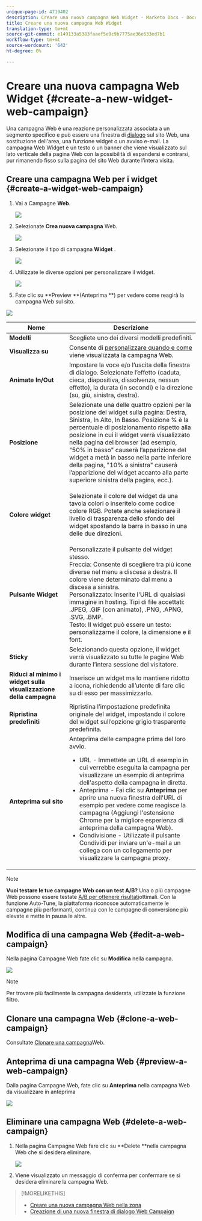 ```yaml
---
unique-page-id: 4719402
description: Creare una nuova campagna Web Widget - Marketo Docs - Documentazione prodotto
title: Creare una nuova campagna Web Widget
translation-type: tm+mt
source-git-commit: e149133a5383faaef5e9c9b7775ae36e633ed7b1
workflow-type: tm+mt
source-wordcount: '642'
ht-degree: 0%

---
```



# Creare una nuova campagna Web Widget {#create-a-new-widget-web-campaign}

Una campagna Web è una reazione personalizzata associata a un segmento specifico e può essere una finestra di [dialogo](create-a-new-dialog-web-campaign.md) sul sito Web, una sostituzione [](create-a-new-in-zone-web-campaign.md)dell&#39;area, una funzione widget o un avviso e-mail. La campagna Web Widget è un testo o un banner che viene visualizzato sul lato verticale della pagina Web con la possibilità di espandersi e contrarsi, pur rimanendo fisso sulla pagina del sito Web durante l’intera visita.

## Creare una campagna Web per i widget {#create-a-widget-web-campaign}

1. Vai a Campagne **Web**.

   ![](assets/image2016-8-18-15-3a57-3a46.png)

1. Selezionate **Crea nuova campagna** Web.

   ![](assets/create-new-web-campaign-hand-1.png)

1. Selezionate il tipo di campagna **Widget** .

   ![](assets/3.png)

1. Utilizzate le diverse opzioni per personalizzare il widget.

   ![](assets/4.png)

1. Fate clic su **Preview **(Anteprima **) per vedere come reagirà la campagna Web sul sito.

![](assets/preview.png)

<table> 
 <thead> 
  <tr> 
   <th colspan="1" rowspan="1">Nome</th> 
   <th colspan="1" rowspan="1">Descrizione</th> 
  </tr> 
 </thead> 
 <tbody> 
  <tr> 
   <td colspan="1"><strong>Modelli</strong></td> 
   <td colspan="1">Scegliete uno dei diversi modelli predefiniti.</td> 
  </tr> 
  <tr> 
   <td colspan="1"><strong>Visualizza su</strong></td> 
   <td colspan="1">Consente di <a href="http://docs.marketo.com/display/DOCS/Set+How+Your+Web+Campaign+Displays" rel="nofollow">personalizzare quando e come</a> viene visualizzata la campagna Web.</td> 
  </tr> 
  <tr> 
   <td colspan="1"><strong>Animate In/Out</strong></td> 
   <td colspan="1">Impostare la voce e/o l’uscita della finestra di dialogo. Selezionate l’effetto (caduta, cieca, diapositiva, dissolvenza, nessun effetto), la durata (in secondi) e la direzione (su, giù, sinistra, destra).</td> 
  </tr> 
  <tr> 
   <td colspan="1"><strong>Posizione</strong></td> 
   <td colspan="1">Selezionate una delle quattro opzioni per la posizione del widget sulla pagina: Destra, Sinistra, In Alto, In Basso. Posizione % è la percentuale di posizionamento rispetto alla posizione in cui il widget verrà visualizzato nella pagina del browser (ad esempio, "50% in basso" causerà l’apparizione del widget a metà in basso nella parte inferiore della pagina, "10% a sinistra" causerà l’apparizione del widget accanto alla parte superiore sinistra della pagina, ecc.).<br></td> 
  </tr> 
  <tr> 
   <td colspan="1" rowspan="1"><strong>Colore widget</strong></td> 
   <td colspan="1" rowspan="1"><p>Selezionate il colore del widget da una tavola colori o inseritelo come codice colore RGB. Potete anche selezionare il livello di trasparenza dello sfondo del widget spostando la barra in basso in una delle due direzioni.</p></td> 
  </tr> 
  <tr> 
   <td colspan="1" rowspan="1"><p><strong>Pulsante Widget</strong><br></p></td> 
   <td colspan="1" rowspan="1">Personalizzate il pulsante del widget stesso.<br>Freccia: Consente di scegliere tra più icone diverse nel menu a discesa a destra. Il colore viene determinato dal menu a discesa a sinistra.<br>Personalizzato: Inserite l'URL di qualsiasi immagine in hosting. Tipi di file accettati: .JPEG, .GIF (con animato), .PNG, .APNG, .SVG, .BMP.<br>Testo: Il widget può essere un testo: personalizzarne il colore, la dimensione e il font.</td> 
  </tr> 
  <tr> 
   <td colspan="1"><strong>Sticky</strong></td> 
   <td colspan="1">Selezionando questa opzione, il widget verrà visualizzato su tutte le pagine Web durante l’intera sessione del visitatore.</td> 
  </tr> 
  <tr> 
   <td colspan="1"><strong>Riduci al minimo i widget sulla visualizzazione della campagna</strong></td> 
   <td colspan="1">Inserisce un widget ma lo mantiene ridotto a icona, richiedendo all’utente di fare clic su di esso per massimizzarlo.</td> 
  </tr> 
  <tr> 
   <td colspan="1"><strong>Ripristina predefiniti </strong></td> 
   <td colspan="1">Ripristina l’impostazione predefinita originale del widget, impostando il colore del widget sull’opzione grigio trasparente predefinita.</td> 
  </tr> 
  <tr> 
   <td colspan="1"><strong>Anteprima sul sito </strong></td> 
   <td colspan="1">Anteprima delle campagne prima del loro avvio.<br> 
    <ul> 
     <li>URL - Immettete un URL di esempio in cui verrebbe eseguita la campagna per visualizzare un esempio di anteprima dell'aspetto della campagna in diretta.</li> 
     <li>Anteprima - Fai clic su <strong>Anteprima </strong>per aprire una nuova finestra dell'URL di esempio per vedere come reagisce la campagna (Aggiungi l'estensione <a href="https://chrome.google.com/extensions/detail/ldiddonjplchallbngbccbfdfeldohkj?hl=en" rel="nofollow"></a> Chrome per la migliore esperienza di anteprima della campagna Web). </li> 
     <li>Condivisione - Utilizzate il pulsante Condividi per inviare un'e-mail a un collega con un collegamento per visualizzare la campagna proxy.</li> 
    </ul></td> 
  </tr> 
 </tbody> 
</table>

>[!NOTE]
>
>**Vuoi testare le tue campagne Web con un test A/B?** Una o più campagne Web possono essere testate [A/B per ottenere risultati](ab-test-your-web-campaign.md)ottimali. Con la funzione Auto-Tune, la piattaforma riconosce automaticamente le campagne più performanti, continua con le campagne di conversione più elevate e mette in pausa le altre.

## Modifica di una campagna Web {#edit-a-web-campaign}

Nella pagina Campagne Web fate clic su **Modifica** nella campagna.

![](assets/image2016-11-4-13-3a2-3a20.png)

>[!NOTE]
>
>Per trovare più facilmente la campagna desiderata, utilizzate la funzione [](filter-web-campaigns.md)filtro.

## Clonare una campagna Web {#clone-a-web-campaign}

Consultate [Clonare una campagna](clone-a-web-campaign.md)Web.

## Anteprima di una campagna Web {#preview-a-web-campaign}

Dalla pagina Campagne Web, fate clic su **Anteprima** nella campagna Web da visualizzare in anteprima

![](assets/widget-campaign-preview-hand.png)

## Eliminare una campagna Web {#delete-a-web-campaign}

1. Nella pagina Campagne Web fare clic su **Delete **nella campagna Web che si desidera eliminare.

   ![](assets/widget-campaign-delete-hand.png)

1. Viene visualizzato un messaggio di conferma per confermare se si desidera eliminare la campagna Web.

>[!MORELIKETHIS]
>
>* [Creare una nuova campagna Web nella zona](create-a-new-in-zone-web-campaign.md)
>* [Creazione di una nuova finestra di dialogo Web Campaign](create-a-new-dialog-web-campaign.md)

